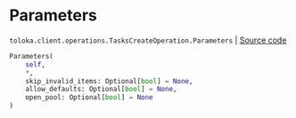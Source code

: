 # Parameters
`toloka.client.operations.TasksCreateOperation.Parameters` | [Source code](https://github.com/Toloka/toloka-kit/blob/v1.1.2/src/client/operations.py#L285)

```python
Parameters(
    self,
    *,
    skip_invalid_items: Optional[bool] = None,
    allow_defaults: Optional[bool] = None,
    open_pool: Optional[bool] = None
)
```

